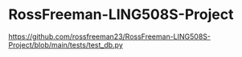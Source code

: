 # RossFreeman-LING508S-Project
https://github.com/rossfreeman23/RossFreeman-LING508S-Project/blob/main/tests/test_db.py
